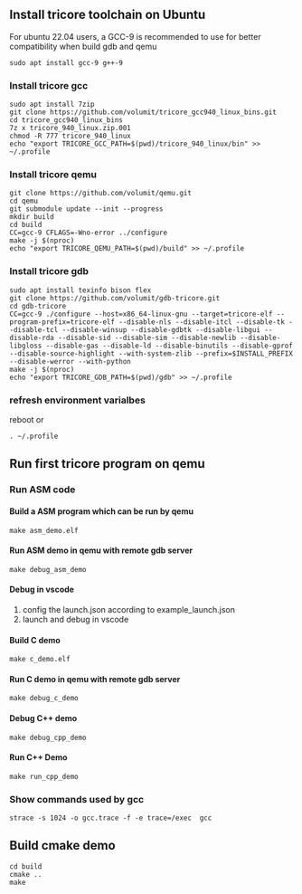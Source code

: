 ## Install tricore toolchain on Ubuntu
For ubuntu 22.04 users, a GCC-9 is recommended to use for better compatibility when build gdb and qemu
```shell
sudo apt install gcc-9 g++-9
```

### Install tricore gcc
```shell
sudo apt install 7zip
git clone https://github.com/volumit/tricore_gcc940_linux_bins.git
cd tricore_gcc940_linux_bins
7z x tricore_940_linux.zip.001
chmod -R 777 tricore_940_linux
echo "export TRICORE_GCC_PATH=$(pwd)/tricore_940_linux/bin" >> ~/.profile
```

### Install tricore qemu
```shell
git clone https://github.com/volumit/qemu.git
cd qemu
git submodule update --init --progress
mkdir build
cd build
CC=gcc-9 CFLAGS=-Wno-error ../configure
make -j $(nproc)
echo "export TRICORE_QEMU_PATH=$(pwd)/build" >> ~/.profile
```

### Install tricore gdb
```shell
sudo apt install texinfo bison flex
git clone https://github.com/volumit/gdb-tricore.git
cd gdb-tricore
CC=gcc-9 ./configure --host=x86_64-linux-gnu --target=tricore-elf --program-prefix=tricore-elf --disable-nls --disable-itcl --disable-tk --disable-tcl --disable-winsup --disable-gdbtk --disable-libgui --disable-rda --disable-sid --disable-sim --disable-newlib --disable-libgloss --disable-gas --disable-ld --disable-binutils --disable-gprof --disable-source-highlight --with-system-zlib --prefix=$INSTALL_PREFIX --disable-werror --with-python
make -j $(nproc)
echo "export TRICORE_GDB_PATH=$(pwd)/gdb" >> ~/.profile
```

### refresh environment varialbes
reboot
or
```shell
. ~/.profile
```

## Run first tricore program on qemu
### Run ASM code
#### Build a ASM program which can be run by qemu
```shell
make asm_demo.elf
```
#### Run ASM demo in qemu with remote gdb server
```shell
make debug_asm_demo
```
#### Debug in vscode
1. config the launch.json according to example_launch.json
2. launch and debug in vscode

#### Build C demo
```shell
make c_demo.elf
```
#### Run C demo in qemu with remote gdb server
```shell
make debug_c_demo
```

#### Debug C++ demo
```shell
make debug_cpp_demo
```

#### Run C++ Demo
```shell
make run_cpp_demo
```


### Show commands used by gcc
```shell
strace -s 1024 -o gcc.trace -f -e trace=/exec  gcc
```

## Build cmake demo
```shell
cd build
cmake ..
make
```


